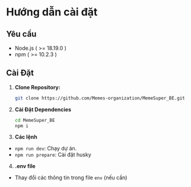 # Hướng dẫn cài đặt

## Yêu cầu

- Node.js ( >= 18.19.0 )
- npm ( >= 10.2.3 )

## Cài Đặt

1. **Clone Repository:**
   ```bash
   git clone https://github.com/Memes-organization/MemeSuper_BE.git
   ```
2. **Cài Đặt Dependencies**
   ```bash
   cd MemeSuper_BE
   npm i
   ```
3. **Các lệnh**

- `npm run dev`: Chạy dự án.
- `npm run prepare`: Cài đặt husky

4. **.env file**

- Thay đổi các thông tin trong file `env` (nếu cần)
